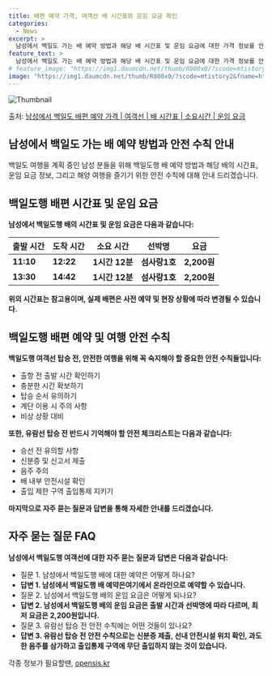 ```yaml
---
title: 배편 예약 가격, 여객선 배 시간표와 운임 요금 확인
categories:
  - News
excerpt: >
  남성에서 백일도 가는 배 예약 방법과 해당 배 시간표 및 운임 요금에 대한 가격 정보를 안내 드리겠습니다. 안전하고 재밋는 백일도행 여행을 위해 아래 정보 참고하시기 바랍니다. 백일도행 배편 예약하기 👈 클릭남성에서 백일도행 배 시간표출발 시간도착 시간소요 시간선박명요금11:1012:221시간 12분섬사랑1호2,200원13:3014:421시간 12분섬사랑1호2,200원백일도행 배편 예약하기 👈 클릭남성에서 백일도행 여객선 탑승 시 이용수칙해양 여행을 안전하게 즐기기 위한 중요한 수칙들 1) 출항 전 출발 시간 확인하기: 여객선 출발 시간을 꼭 확인하여 지각을 방지합니다. 2) 충분한 시간 확보하기: 혼잡을 피하기 위해 출발 전 매표소를 미리 방문하고 충분한 여유시간을 확보합니다. 3) 탑승 순서 유의하기..
feature_text: >
  남성에서 백일도 가는 배 예약 방법과 해당 배 시간표 및 운임 요금에 대한 가격 정보를 안내 드리겠습니다. 안전하고 재밋는 백일도행 여행을 위해 아래 정보 참고하시기 바랍니다. 백일도행 배편 예약하기 👈 클릭남성에서 백일도행 배 시간표출발 시간도착 시간소요 시간선박명요금11:1012:221시간 12분섬사랑1호2,200원13:3014:421시간 12분섬사랑1호2,200원백일도행 배편 예약하기 👈 클릭남성에서 백일도행 여객선 탑승 시 이용수칙해양 여행을 안전하게 즐기기 위한 중요한 수칙들 1) 출항 전 출발 시간 확인하기: 여객선 출발 시간을 꼭 확인하여 지각을 방지합니다. 2) 충분한 시간 확보하기: 혼잡을 피하기 위해 출발 전 매표소를 미리 방문하고 충분한 여유시간을 확보합니다. 3) 탑승 순서 유의하기..
# feature_image: "https://img1.daumcdn.net/thumb/R800x0/?scode=mtistory2&fname=https%3A%2F%2Fblog.kakaocdn.net%2Fdn%2FLqXrC%2FbtsHDiYmfoE%2FkMIKsiLG6UHT7dtKVKAxok%2Fimg.webp"
image: "https://img1.daumcdn.net/thumb/R800x0/?scode=mtistory2&fname=https%3A%2F%2Fblog.kakaocdn.net%2Fdn%2FLqXrC%2FbtsHDiYmfoE%2FkMIKsiLG6UHT7dtKVKAxok%2Fimg.webp"
---
```


![Thumbnail](https://img1.daumcdn.net/thumb/R800x0/?scode=mtistory2&fname=https%3A%2F%2Fblog.kakaocdn.net%2Fdn%2FdOF0Ii%2FbtsHDhd4ZlS%2FtKN4jKyBL5lKtHmIt0raPK%2Fimg.webp)

<p>출처: <a href="https://opensis.kr/entry/%EB%82%A8%EC%84%B1%EC%97%90%EC%84%9C-%EB%B0%B1%EC%9D%BC%EB%8F%84-%EB%B0%B0%ED%8E%B8-%EC%98%88%EC%95%BD-%EA%B0%80%EA%B2%A9-%EC%97%AC%EA%B0%9D%EC%84%A0-%EB%B0%B0-%EC%8B%9C%EA%B0%84%ED%91%9C-%EC%86%8C%EC%9A%94%EC%8B%9C%EA%B0%84-%EC%9A%B4%EC%9E%84-%EC%9A%94%EA%B8%88" rel="dofollow">남성에서 백일도 배편 예약 가격 | 여객선 | 배 시간표 | 소요시간 | 운임 요금</a> </p>

## 남성에서 백일도 가는 배 예약 방법과 안전 수칙 안내

백일도 여행을 계획 중인 남성 분들을 위해 백일도행 배 예약 방법과 해당 배의 시간표, 운임 요금 정보, 그리고 해양 여행을 즐기기 위한
안전 수칙에 대해 안내 드리겠습니다.

## **백일도행 배편 시간표 및 운임 요금**

**남성에서 백일도행 배의 시간표 및 운임 요금은 다음과 같습니다:**

**출발 시간** | **도착 시간** | **소요 시간** | **선박명** | **요금**  
---|---|---|---|---  
**11:10** | **12:22** | **1시간 12분** | **섬사랑1호** | **2,200원**  
**13:30** | **14:42** | **1시간 12분** | **섬사랑1호** | **2,200원**  
  
**위의 시간표는 참고용이며, 실제 배편은 사전 예약 및 현장 상황에 따라 변경될 수 있습니다.**

## **백일도행 배편 예약 및 여행 안전 수칙**

**백일도행 여객선 탑승 전, 안전한 여행을 위해 꼭 숙지해야 할 중요한 안전 수칙들입니다:**

  * 출항 전 출발 시간 확인하기
  * 충분한 시간 확보하기
  * 탑승 순서 유의하기
  * 계단 이용 시 주의 사항
  * 비상 상황 대비

**또한, 유람선 탑승 전 반드시 기억해야 할 안전 체크리스트는 다음과 같습니다:**

  * 승선 전 유의할 사항
  * 신분증 및 신고서 제출
  * 음주 주의
  * 배 내부 안전시설 확인
  * 출입 제한 구역 출입통제 지키기

**마지막으로 자주 묻는 질문과 답변을 통해 자세한 안내를 드리겠습니다.**

## **자주 묻는 질문 FAQ**

**남성에서 백일도행 여객선에 대한 자주 묻는 질문과 답변은 다음과 같습니다:**

  * 질문 1. 남성에서 백일도행 배에 대한 예약은 어떻게 하나요?
  * **답변 1. 남성에서 백일도행 배 예약은여기에서 온라인으로 예약할 수 있습니다.**
  * 질문 2. 남성에서 백일도행 배의 운임 요금은 어떻게 되나요?
  * **답변 2. 남성에서 백일도행 배의 운임 요금은 출발 시간과 선박명에 따라 다르며, 최저 요금은 2,200원입니다.**
  * 질문 3. 유람선 탑승 전 안전 수칙에는 어떤 것들이 있나요?
  * **답변 3. 유람선 탑승 전 안전 수칙으로는 신분증 제출, 선내 안전시설 위치 확인, 과도한 음주를 삼가하고 출입통제 구역에 무단 출입하지 않는 것이 있습니다.**



 

각종 정보가 필요할땐, <a href="https://opensis.kr" rel="dofollow">opensis.kr</a>


